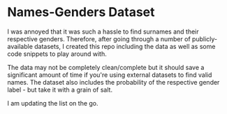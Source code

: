 # Names-Genders Dataset

I was annoyed that it was such a hassle to find surnames and their respective genders. Therefore, after going through a number of publicly-available datasets, I created this repo including the data as well as some code snippets to play around with.

The data may not be completely clean/complete but it should save a significant amount of time if you're using external datasets to find valid names. The dataset also includes the probability of the respective gender label - but take it with a grain of salt.

I am updating the list on the go.
